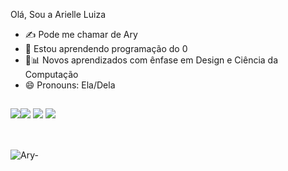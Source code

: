 Olá, Sou a Arielle Luiza

- ✍️ Pode me chamar de Ary
- 🌱 Estou aprendendo programação do 0
- 📑📊 Novos aprendizados com ênfase em Design e Ciência da Computação 
- 😄 Pronouns: Ela/Dela

##

<div>
<a href="https://www.instagram.com/ariellel__/" target"=_blank"><img src="https://img.shields.io/badge/Instagram-E4405F?style=for-the-badge&logo=instagram&logoColor=white"
<a href="mailto:arielleluizaa@gmail.tech"><img src="https://img.shields.io/badge/Gmail-D14836?style=for-the-badge&logo=gmail&logoColor=white" target"_blank"></a>
  <a href="https://www.linkedin.com/in/arielle-luiza-48a119191/" target="_blank"><img src="https://img.shields.io/badge/LinkedIn-0077B5?style=for-the-badge&logo=linkedin&logoColor=white" target="_blank"></a>
  <a href="https://wa.me/5566996241616" tsrget="_blank"><img src="https://img.shields.io/badge/WhatsApp-25D366?style=for-the-badge&logo=whatsapp&logoColor=white" target="_blank"></a>
  
  ##
  
  <div style="display: inline_block"><br>
  <img alingd "right" alt="Ary-" src="https://photos.app.goo.gl/SqwYQQCFwCcrebKV9">


 






